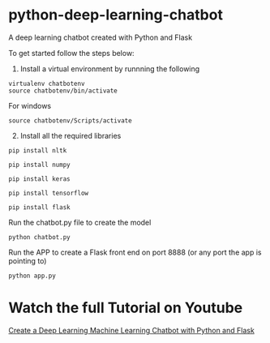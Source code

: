 # python-deep-learning-chatbot
A deep learning chatbot created with Python and Flask

To get started follow the steps below:

1. Install a virtual environment by runnning the following
```
virtualenv chatbotenv
source chatbotenv/bin/activate
```
For windows
```
source chatbotenv/Scripts/activate
```

2. Install all the required libraries 
```
pip install nltk
```
```
pip install numpy
```
```
pip install keras
```
```
pip install tensorflow
```
```
pip install flask
```

Run the chatbot.py file to create the model
```
python chatbot.py
```

Run the APP to create a Flask front end on port 8888 (or any port the app is pointing to)
```
python app.py
```

# Watch the full Tutorial on Youtube
[Create a Deep Learning Machine Learning Chatbot with Python and Flask](https://www.youtube.com/watch?v=8HifpykuTI4)

